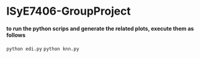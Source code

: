 # ISyE7406-GroupProject

#### to run the python scrips and generate the related plots, execute them as follows
`python edi.py`
`python knn.py` 
